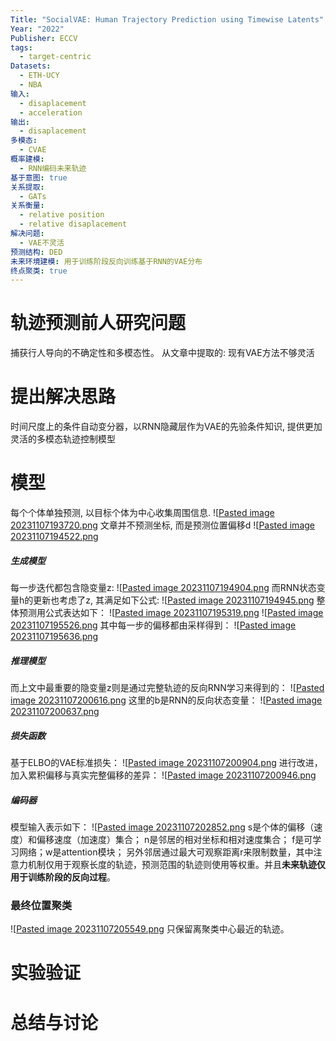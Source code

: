 ```yaml
---
Title: "SocialVAE: Human Trajectory Prediction using Timewise Latents"
Year: "2022"
Publisher: ECCV
tags:
  - target-centric
Datasets:
  - ETH-UCY
  - NBA
输入:
  - disaplacement
  - acceleration
输出:
  - disaplacement
多模态:
  - CVAE
概率建模:
  - RNN编码未来轨迹
基于意图: true
关系提取:
  - GATs
关系衡量:
  - relative position
  - relative disaplacement
解决问题:
  - VAE不灵活
预测结构: DED
未来环境建模: 用于训练阶段反向训练基于RNN的VAE分布
终点聚类: true
---
```


# 轨迹预测前人研究问题
捕获行人导向的不确定性和多模态性。
从文章中提取的: 现有VAE方法不够灵活

# 提出解决思路
时间尺度上的条件自动变分器，以RNN隐藏层作为VAE的先验条件知识, 提供更加灵活的多模态轨迹控制模型

# 模型
每个个体单独预测, 以目标个体为中心收集周围信息.
![[Pasted image 20231107193720.png](../img/Pasted%20image%2020231107193720.png)
文章并不预测坐标, 而是预测位置偏移d
![[Pasted image 20231107194522.png](../img/Pasted%20image%2020231107194522.png)
##### 生成模型
每一步迭代都包含隐变量z:
![[Pasted image 20231107194904.png](../img/Pasted%20image%2020231107194904.png)
而RNN状态变量h的更新也考虑了z, 其满足如下公式:
![[Pasted image 20231107194945.png](../img/Pasted%20image%2020231107194945.png)
整体预测用公式表达如下：
![[Pasted image 20231107195319.png](../img/Pasted%20image%2020231107195319.png)
![[Pasted image 20231107195526.png](../img/Pasted%20image%2020231107195526.png)
其中每一步的偏移都由采样得到：
![[Pasted image 20231107195636.png](../img/Pasted%20image%2020231107195636.png)

##### 推理模型
而上文中最重要的隐变量z则是通过完整轨迹的反向RNN学习来得到的：
![[Pasted image 20231107200616.png](../img/Pasted%20image%2020231107200616.png)
这里的b是RNN的反向状态变量：
![[Pasted image 20231107200637.png](../img/Pasted%20image%2020231107200637.png)
##### 损失函数
基于ELBO的VAE标准损失：
![[Pasted image 20231107200904.png](../img/Pasted%20image%2020231107200904.png)
进行改进，加入累积偏移与真实完整偏移的差异：
![[Pasted image 20231107200946.png](../img/Pasted%20image%2020231107200946.png)

##### 编码器
模型输入表示如下：
![[Pasted image 20231107202852.png](../img/Pasted%20image%2020231107202852.png)
s是个体的偏移（速度）和偏移速度（加速度）集合；
n是邻居的相对坐标和相对速度集合；
f是可学习网络；w是attention模块；
另外邻居通过最大可观察距离r来限制数量，其中注意力机制仅用于观察长度的轨迹，预测范围的轨迹则使用等权重。并且**未来轨迹仅用于训练阶段的反向过程**。

### 最终位置聚类
![[Pasted image 20231107205549.png](../img/Pasted%20image%2020231107205549.png)
只保留离聚类中心最近的轨迹。


# 实验验证


# 总结与讨论
